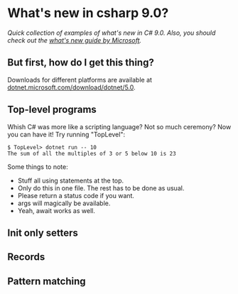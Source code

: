 What's new in csharp 9.0?
=========================
_Quick collection of examples of what's new in C# 9.0. Also, you should check out the [what's new guide by Microsoft](https://docs.microsoft.com/en-us/dotnet/csharp/whats-new/csharp-9)._

But first, how do I get this thing?
-----------------------------------
Downloads for different platforms are available at [dotnet.microsoft.com/download/dotnet/5.0](https://dotnet.microsoft.com/download/dotnet/5.0).

Top-level programs
------------------
Whish C# was more like a scripting language? Not so much ceremony? Now you can have it! Try running "TopLevel":

```shell
$ TopLevel> dotnet run -- 10
The sum of all the multiples of 3 or 5 below 10 is 23
```

Some things to note:
* Stuff all using statements at the top.
* Only do this in one file. The rest has to be done as usual.
* Please return a status code if you want.
* args will magically be available.
* Yeah, await works as well.

Init only setters
-----------------

Records
-------

Pattern matching
----------------
